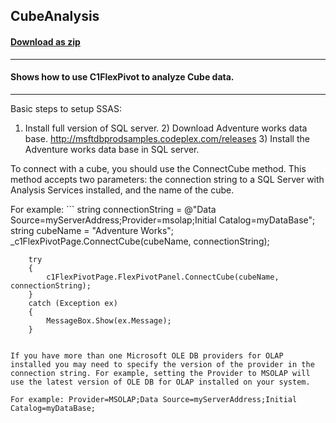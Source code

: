 ## CubeAnalysis
#### [Download as zip](https://minhaskamal.github.io/DownGit/#/home?url=https://github.com/GrapeCity/ComponentOne-WinForms-Samples/tree/master/NetFramework\FlexPivot\CS\CubeAnalysis\CubeAnalysis)
____
#### Shows how to use C1FlexPivot to analyze Cube data.
____
Basic steps to setup SSAS: 

1) Install full version of SQL server. 2) Download Adventure works data base. http://msftdbprodsamples.codeplex.com/releases 3) Install the Adventure works data base in SQL server. 

To connect with a cube, you should use the ConnectCube method. This method accepts two parameters: the connection string to a SQL Server with Analysis Services installed, and the name of the cube. 

For example: ```
	string connectionString = @"Data Source=myServerAddress;Provider=msolap;Initial Catalog=myDataBase";
    string cubeName = "Adventure Works";
	_c1FlexPivotPage.ConnectCube(cubeName, connectionString);

        try
        {
            c1FlexPivotPage.FlexPivotPanel.ConnectCube(cubeName, connectionString);
        }
        catch (Exception ex)
        {
            MessageBox.Show(ex.Message);
        }
```

If you have more than one Microsoft OLE DB providers for OLAP installed you may need to specify the version of the provider in the connection string. For example, setting the Provider to MSOLAP will use the latest version of OLE DB for OLAP installed on your system. 

For example: Provider=MSOLAP;Data Source=myServerAddress;Initial Catalog=myDataBase; 